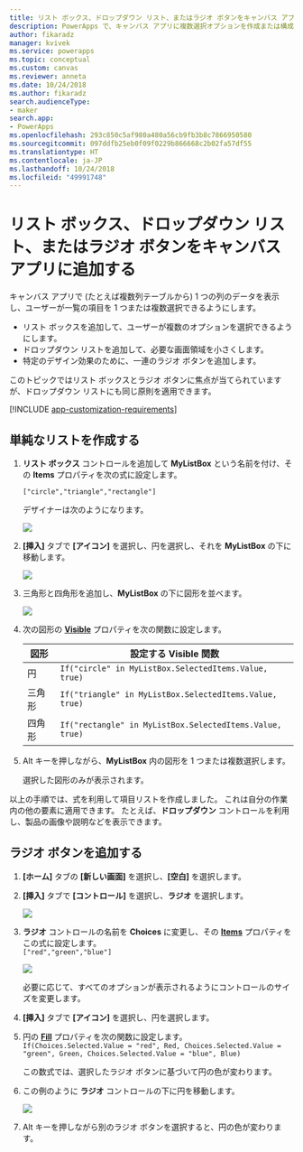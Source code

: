 ```yaml
---
title: リスト ボックス、ドロップダウン リスト、またはラジオ ボタンをキャンバス アプリに追加する | Microsoft Docs
description: PowerApps で、キャンバス アプリに複数選択オプションを作成または構成する
author: fikaradz
manager: kvivek
ms.service: powerapps
ms.topic: conceptual
ms.custom: canvas
ms.reviewer: anneta
ms.date: 10/24/2018
ms.author: fikaradz
search.audienceType:
- maker
search.app:
- PowerApps
ms.openlocfilehash: 293c850c5af980a480a56cb9fb3b8c7866950580
ms.sourcegitcommit: 097ddfb25eb0f09f0229b866668c2b02fa57df55
ms.translationtype: HT
ms.contentlocale: ja-JP
ms.lasthandoff: 10/24/2018
ms.locfileid: "49991748"
---
```

# <a name="add-a-list-box-a-drop-down-list-or-radio-buttons-to-a-canvas-app"></a>リスト ボックス、ドロップダウン リスト、またはラジオ ボタンをキャンバス アプリに追加する

キャンバス アプリで (たとえば複数列テーブルから) 1 つの列のデータを表示し、ユーザーが一覧の項目を 1 つまたは複数選択できるようにします。

- リスト ボックスを追加して、ユーザーが複数のオプションを選択できるようにします。
- ドロップダウン リストを追加して、必要な画面領域を小さくします。
- 特定のデザイン効果のために、一連のラジオ ボタンを追加します。

このトピックではリスト ボックスとラジオ ボタンに焦点が当てられていますが、ドロップダウン リストにも同じ原則を適用できます。

[!INCLUDE [app-customization-requirements](../../includes/app-customization-requirements.md)]

## <a name="create-a-simple-list"></a>単純なリストを作成する

1. **リスト ボックス** コントロールを追加して **MyListBox** という名前を付け、その **Items** プロパティを次の式に設定します。

    ```["circle","triangle","rectangle"]```  <br/>

    デザイナーは次のようになります。

    ![][4]

4. **[挿入]** タブで **[アイコン]** を選択し、円を選択し、それを **MyListBox** の下に移動します。

    ![][5]  

5. 三角形と四角形を追加し、**MyListBox** の下に図形を並べます。

    ![][6]  

6. 次の図形の **[Visible](controls/properties-core.md)** プロパティを次の関数に設定します。  

   | 図形 | 設定する Visible 関数 |
   | --- | --- |
   | 円 |```If("circle" in MyListBox.SelectedItems.Value, true)``` |
   | 三角形 |```If("triangle" in MyListBox.SelectedItems.Value, true)``` |
   | 四角形 |```If("rectangle" in MyListBox.SelectedItems.Value, true)``` |

7. Alt キーを押しながら、**MyListBox** 内の図形を 1 つまたは複数選択します。

    選択した図形のみが表示されます。

以上の手順では、式を利用して項目リストを作成しました。 これは自分の作業内の他の要素に適用できます。 たとえば、**ドロップダウン** コントロールを利用し、製品の画像や説明などを表示できます。

## <a name="add-radio-buttons"></a>ラジオ ボタンを追加する
1. **[ホーム]** タブの **[新しい画面]** を選択し、**[空白]** を選択します。

2. **[挿入]** タブで **[コントロール]** を選択し、**ラジオ** を選択します。

    ![][10]  

3. **ラジオ** コントロールの名前を **Choices** に変更し、その **[Items](controls/properties-core.md)** プロパティをこの式に設定します。  
   ```["red","green","blue"]```  <br/>

    ![][12]  

    必要に応じて、すべてのオプションが表示されるようにコントロールのサイズを変更します。

4. **[挿入]** タブで **[アイコン]** を選択し、円を選択します。

5. 円の **[Fill](controls/properties-color-border.md)** プロパティを次の関数に設定します。  
   ```If(Choices.Selected.Value = "red", Red, Choices.Selected.Value = "green", Green, Choices.Selected.Value = "blue", Blue)```  

    この数式では、選択したラジオ ボタンに基づいて円の色が変わります。

6. この例のように **ラジオ** コントロールの下に円を移動します。

    ![][14]  

7. Alt キーを押しながら別のラジオ ボタンを選択すると、円の色が変わります。

[1]: ./media/add-list-box-drop-down-list-radio-button/preview.png
[2]: ./media/add-list-box-drop-down-list-radio-button/listbox.png
[3]: ./media/add-list-box-drop-down-list-radio-button/renamelistbox.png
[4]: ./media/add-list-box-drop-down-list-radio-button/itemslistbox.png
[5]: ./media/add-list-box-drop-down-list-radio-button/circle.png
[6]: ./media/add-list-box-drop-down-list-radio-button/allshapes.png
[10]: ./media/add-list-box-drop-down-list-radio-button/radiobutton.png
[12]: ./media/add-list-box-drop-down-list-radio-button/itemsradio.png
[14]: ./media/add-list-box-drop-down-list-radio-button/radiocircle.png
[15]: ./media/add-list-box-drop-down-list-radio-button/dropdown.png
